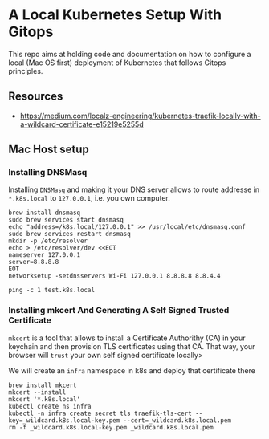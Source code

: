 # A Local Kubernetes Setup With Gitops

This repo aims at holding code and documentation on how to configure a local (Mac OS first) deployment of Kubernetes that follows Gitops principles.

## Resources

 * https://medium.com/localz-engineering/kubernetes-traefik-locally-with-a-wildcard-certificate-e15219e5255d


## Mac Host setup

### Installing DNSMasq

Installing `DNSMasq` and making it your DNS server allows to route addresse in `*.k8s.local` to `127.0.0.1`, i.e. you own computer.

```shell
brew install dnsmasq
sudo brew services start dnsmasq
echo "address=/k8s.local/127.0.0.1" >> /usr/local/etc/dnsmasq.conf
sudo brew services restart dnsmasq
mkdir -p /etc/resolver
echo > /etc/resolver/dev <<EOT
nameserver 127.0.0.1
server=8.8.8.8
EOT
networksetup -setdnsservers Wi-Fi 127.0.0.1 8.8.8.8 8.8.4.4

ping -c 1 test.k8s.local
```


### Installing mkcert And Generating A Self Signed Trusted Certificate

`mkcert` is a tool that allows to install a Certificate Authorithy (CA) in your keychain and then provision TLS certificates using that CA. That way, your browser will `trust` your own self signed certificate locally>

We will create an `infra` namespace in k8s and deploy that certificate there

```shell
brew install mkcert
mkcert --install
mkcert '*.k8s.local'
kubectl create ns infra
kubectl -n infra create secret tls traefik-tls-cert --key=_wildcard.k8s.local-key.pem --cert=_wildcard.k8s.local.pem
rm -f _wildcard.k8s.local-key.pem _wildcard.k8s.local.pem
```
